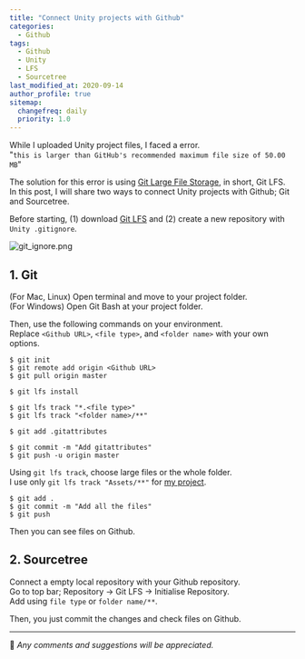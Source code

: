 ```yaml
---
title: "Connect Unity projects with Github"
categories:
  - Github
tags:
  - Github
  - Unity
  - LFS
  - Sourcetree
last_modified_at: 2020-09-14
author_profile: true
sitemap:
  changefreq: daily
  priority: 1.0
---
```


While I uploaded Unity project files, I faced a error.<br/>
"`this is larger than GitHub's recommended maximum file size of 50.00 MB`"<br/>

The solution for this error is using [Git Large File Storage](https://git-lfs.github.com/), in short, Git LFS.<br/>
In this post, I will share two ways to connect Unity projects with Github; Git and Sourcetree.<br/>

Before starting, (1) download [Git LFS](https://git-lfs.github.com/) and (2) create a new repository with `Unity .gitignore`.

![git_ignore.png](https://user-images.githubusercontent.com/62553200/93023833-c017ca80-f62c-11ea-9073-2dc791c8e503.png)

## 1. Git

(For Mac, Linux) Open terminal and move to your project folder.<br/>
(For Windows) Open Git Bash at your project folder.<br/>

Then, use the following commands on your environment.<br/>
Replace `<Github URL>`, `<file type>`, and `<folder name>` with your own options.

```
$ git init
$ git remote add origin <Github URL>
$ git pull origin master
```

```
$ git lfs install

$ git lfs track "*.<file type>"
$ git lfs track "<folder name>/**"

$ git add .gitattributes

$ git commit -m "Add gitattributes"
$ git push -u origin master
```

Using `git lfs track`, choose large files or the whole folder.<br/>
I use only `git lfs track "Assets/**"` for [my project](https://github.com/tula3and/pie_planet).

```
$ git add .
$ git commit -m "Add all the files"
$ git push
```

Then you can see files on Github.

## 2. Sourcetree

Connect a empty local repository with your Github repository.<br/>
Go to top bar; Repository → Git LFS → Initialise Repository.<br/>
Add using `file type` or `folder name/**`.<br/>

Then, you just commit the changes and check files on Github.<br/>

---

💬 _Any comments and suggestions will be appreciated._
